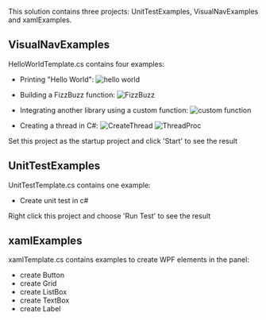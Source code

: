 This solution contains three projects: UnitTestExamples, VisualNavExamples and xamlExamples.



## VisualNavExamples

HelloWorldTemplate.cs contains four examples:

- Printing "Hello World":
![hello world](https://user-images.githubusercontent.com/96876320/188279572-17599700-5157-410d-9af8-5eac2fa91d68.png)

- Building a FizzBuzz function:
![FizzBuzz](https://user-images.githubusercontent.com/96876320/188279582-5d2f4692-1e42-4d6f-9ccd-449ea22488ef.png)

- Integrating another library using a custom function:
![custom function](https://user-images.githubusercontent.com/96876320/188279686-36208dea-584b-4b83-aab8-85c01dc3dbd2.png)

- Creating a thread in C#:
![CreateThread](https://user-images.githubusercontent.com/96876320/188279756-d27f70b0-ae9e-490e-a0bb-b6a0457733ae.png)
![ThreadProc](https://user-images.githubusercontent.com/96876320/188279762-c797dfd4-e9a4-4259-9e45-11563dd3793e.png)




Set this project as the startup project and click 'Start' to see the result

## UnitTestExamples

UnitTestTemplate.cs contains one example:

- Create unit test in c#



Right click this project and choose 'Run Test' to see the result

## xamlExamples

xamlTemplate.cs contains examples to create WPF elements in the panel:

- create Button
- create Grid
- create ListBox
- create TextBox
- create Label
